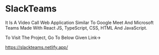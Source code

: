 # SlackTeams

It Is A Video Call Web Application Similar To Google Meet And Microsoft Teams Made With React JS, TypeScript, CSS, HTML And JavaScript.

To Visit The Project, Go To Below Given Link->

https://slackteams.netlify.app/
